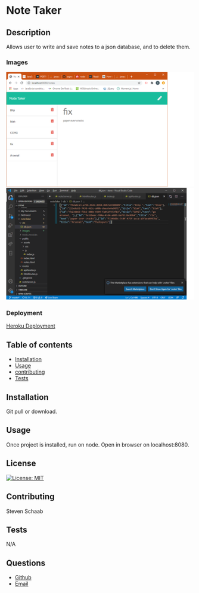 # Note Taker

## Description 
 Allows user to write and save notes to a json database, and to delete them.
 ### Images
 ![note taker with 5 notes](./images/one.png)
 ![json database with 5 notes](./images/two.png)
 ### Deployment
 [Heroku Deployment](https://warm-hollows-19672.herokuapp.com/)
## Table of contents 
 - [Installation](#installation) 
 - [Usage](#usage) 
 - [contributing](#contributing) 
 - [Tests](#tests) 
## Installation 
 Git pull or download.
## Usage 
 Once project is installed, run on node. Open in browser on localhost:8080. 
## License 
[![License: MIT](https://img.shields.io/badge/License-MIT-yellow.svg)](https://opensource.org/licenses/MIT) 
## Contributing 
 Steven Schaab 
## Tests 
 N/A 
## Questions 
 - [Github](https://github.com/Raygun2thehead) 
 - [Email](mailto:stevenes83@gmail.com)
